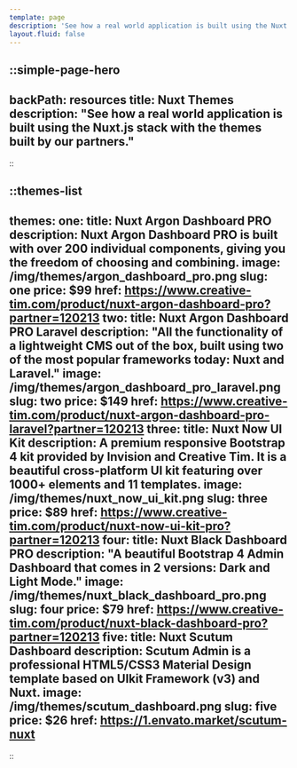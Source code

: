 ```yaml
---
template: page
description: 'See how a real world application is built using the Nuxt stack with the themes built by our partners.'
layout.fluid: false
---
```

::simple-page-hero
---
backPath: resources
title: Nuxt Themes
description: "See how a real world application is built using the Nuxt.js stack with the themes built by our partners."
---
::

::themes-list
---
themes:
  one:
    title: Nuxt Argon Dashboard PRO
    description: Nuxt Argon Dashboard PRO is built with over 200 individual components, giving you the freedom of choosing and combining.
    image: /img/themes/argon_dashboard_pro.png
    slug: one
    price: $99
    href: https://www.creative-tim.com/product/nuxt-argon-dashboard-pro?partner=120213
  two:
    title: Nuxt Argon Dashboard PRO Laravel
    description: "All the functionality of a lightweight CMS out of the box, built using two of the most popular frameworks today: Nuxt and Laravel."
    image: /img/themes/argon_dashboard_pro_laravel.png
    slug: two
    price: $149
    href: https://www.creative-tim.com/product/nuxt-argon-dashboard-pro-laravel?partner=120213
  three:
    title: Nuxt Now UI Kit
    description: A premium responsive Bootstrap 4 kit provided by Invision and Creative Tim. It is a beautiful cross-platform UI kit featuring over 1000+ elements and 11 templates.
    image: /img/themes/nuxt_now_ui_kit.png
    slug: three
    price: $89
    href: https://www.creative-tim.com/product/nuxt-now-ui-kit-pro?partner=120213
  four:
    title: Nuxt Black Dashboard PRO
    description: "A beautiful Bootstrap 4 Admin Dashboard that comes in 2 versions: Dark and Light Mode."
    image: /img/themes/nuxt_black_dashboard_pro.png
    slug: four
    price: $79
    href: https://www.creative-tim.com/product/nuxt-black-dashboard-pro?partner=120213
  five:
    title: Nuxt Scutum Dashboard
    description: Scutum Admin is a professional HTML5/CSS3 Material Design template based on UIkit Framework (v3) and Nuxt.
    image: /img/themes/scutum_dashboard.png
    slug: five
    price: $26
    href: https://1.envato.market/scutum-nuxt
---
::
